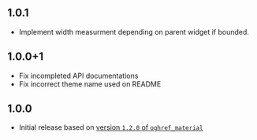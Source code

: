 ## 1.0.1

* Implement width measurment depending on parent widget if bounded.

## 1.0.0+1

* Fix incompleted API documentations
* Fix incorrect theme name used on README

## 1.0.0

* Initial release based on [version `1.2.0` of `oghref_material`](https://pub.dev/packages/oghref_material)
